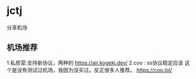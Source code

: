 # jctj
分享机场
## 机场推荐
1.私房菜:支持新协议，两种的
https://air.kogeki.dev/
2.coo : ss协议稳定应该 这个是没有测试过机场，我因为没买过。反正很多人推荐。
https://coo.lol/

